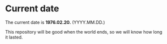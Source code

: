 # Current date

The current date is **1976.02.20.** (YYYY.MM.DD.)

This repository will be good when the world ends, so we will know how long it lasted.